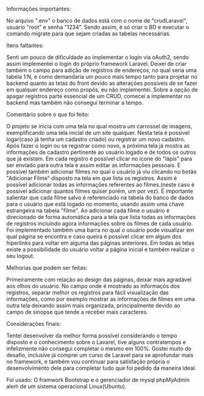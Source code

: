 Informações importantes:

No arquivo ".env" o banco de dados está com o nome de "crudLaravel", usuário "root" e senha "1234".
Sendo assim, é só criar o BD e executar o comando migrate para que sejam criadas as tabelas necessárias.


Itens faltantes:

Senti um pouco de dificuldade ao implementar o login via oAuth2, sendo assim implementei o login do
próprio framework Laravel.
Deixei de criar também o campo para adição de registros de endereços, no qual seria uma tabela 1:N, e como demandaria um pouco mais tempo tanto para projetar no backend quanto as telas do front devido as alterações possíveis de se fazer em qualquer endereço como propôs, eu não implementei.
Sobre a opção de apagar registros parte essencial de um CRUD, comecei a implementar no backend mas também não consegui terminar a tempo.


Comentário sobre o que foi feito:

O projeto se inicia com uma tela no qual mostra um carrossel de imagens, exemplificando uma tela inicial
de um site qualquer.
Nesta tela é possivel logar(caso já tenha um cadastro criado) ou registrar um novo cadastro.
Após fazer o login ou se registrar como novo, a próxima tela já mostra as informações de cadastro pertinente ao usuário logado e de todos os outros que já existam.
Em cada registro é possível clicar no ícone do "lápis" para ser enviado para outra tela e assim editar as informações pessoais.
E possível também adicionar filmes no qual o usuário já viu clicando no botão "Adicionar Filme" disposto na tela em que lista os registros. Assim é possível adicionar todas as informações referentes ao filmes.(neste caso é possivel adicionar quantos filmes quiser porém, um por vez).
É importante salientar que cada filme salvo é referenciado na tabela do banco de dados para o usuário que está logado no momento, usando assim uma chave estrangeira na tabela "filme".
Ao adicionar cada filme o usuário é direcionado de forma automática para a tela que lista todas as informações de registros incluindo agora informações sobre os filmes de cada usuário.
Foi implementado também uma barra no qual o usuário pode visualizar em qual página se encontra e caso queira é possível clicar em algum dos hiperlinks para voltar em alguma das páginas anteriores.
Em todas as telas existe a possibilidade do usuário voltar a página inicial e também realizar o seu logout.

Melhorias que podem ser feitas:

Primeiramente com relação ao design das páginas, deixar mais agradável aos olhos do usuário.
No campo onde é mostrado as informaçõs dos registros, separar melhor os registros para fácil visualização das informações, como por exemplo mostrar as informações de filmes em uma outra tela deixando assim mais organizada, principalmente devido ao campo de sinopse que tende a receber mais caracteres.

Considerações finais:

Tentei desenvolver da melhor forma possível considerando o tempo disposto e o conhecimento sobre o Lavarel, tive alguns contratempos e infelizmente não consegui completar o mesmo em 100%.
Gostei muito do desafio, inclusive já comprei um curso de Laravel para se aprofundar mais no framework, e também vou continuar para satisfação própria o desenvolvimento dele para completar tudo que foi pedido da maneira ideal.

Foi usado:
O framwork Bootstrap e o gerenciador de mysql phpMyAdmin aleḿ de um sistema operacional Linux(Ubuntu).
